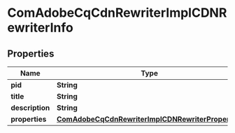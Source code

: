 

# ComAdobeCqCdnRewriterImplCDNRewriterInfo

## Properties

Name | Type | Description | Notes
------------ | ------------- | ------------- | -------------
**pid** | **String** |  |  [optional]
**title** | **String** |  |  [optional]
**description** | **String** |  |  [optional]
**properties** | [**ComAdobeCqCdnRewriterImplCDNRewriterProperties**](ComAdobeCqCdnRewriterImplCDNRewriterProperties.md) |  |  [optional]



